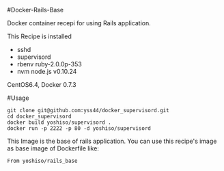 #Docker-Rails-Base

Docker container recepi for using Rails application.

This Recipe is installed

* sshd
* supervisord
* rbenv ruby-2.0.0p-353
* nvm node.js v0.10.24


CentOS6.4, Docker 0.7.3

#Usage

```
git clone git@github.com:yss44/docker_supervisord.git
cd docker_supervisord
docker build yoshiso/supervisord .
docker run -p 2222 -p 80 -d yoshiso/supervisord
```

This Image is the base of rails application.
You can use this recipe's image as base image of Dockerfile like:

    From yoshiso/rails_base
